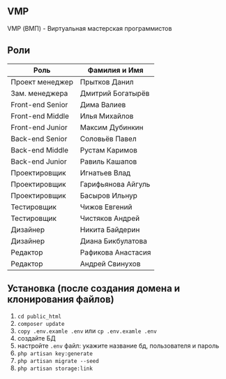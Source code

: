 ## VMP
VMP (ВМП) - Виртуальная мастерская программистов

## Роли

 | Роль             | Фамилия и Имя            |
 |------------------|--------------------------|
 | Проект менеджер  | Прытков Данил            | 
 | Зам. менеджера   | Дмитрий Богатырёв        | 
 | Front-end Senior | Дима Валиев              | 
 | Front-end Middle | Илья Михайлов            | 
 | Front-end Junior | Максим Дубинкин          | 
 | Back-end Senior  | Соловьёв Павел           | 
 | Back-end Middle  | Рустам Каримов           | 
 | Back-end Junior  | Равиль Кашапов           | 
 | Проектировщик    | Игнатьев Влад            |  
 | Проектировщик    | Гарифьянова Айгуль       | 
 | Проектировщик    | Басыров Ильнур           |  
 | Тестировщик      | Чижов Евгений            | 
 | Тестировщик      | Чистяков Андрей          |  
 | Дизайнер         | Никита Байдерин          | 
 | Дизайнер         | Диана Бикбулатова        | 
 | Редактор         | Рафикова Анастасия       | 
 | Редактор         | Андрей Свинухов          | 

## Установка (после создания домена и клонирования файлов)

1. `cd public_html`
2. `composer update`
3. `copy .env.examle .env` или `cp .env.examle .env`
4. создайте БД
5. настройте `.env` файл: укажите название бд, пользователя и пароль
6. `php artisan key:generate`
7. `php artisan migrate --seed`
8. `php artisan storage:link`